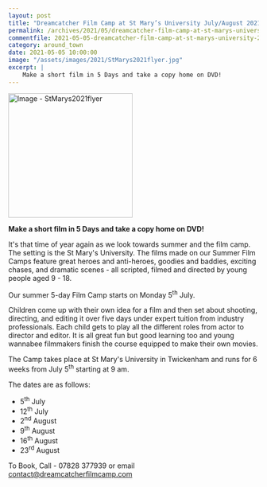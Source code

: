 ```yaml
---
layout: post
title: "Dreamcatcher Film Camp at St Mary’s University July/August 2021"
permalink: /archives/2021/05/dreamcatcher-film-camp-at-st-marys-university-2021.html
commentfile: 2021-05-05-dreamcatcher-film-camp-at-st-marys-university-2021
category: around_town
date: 2021-05-05 10:00:00
image: "/assets/images/2021/StMarys2021flyer.jpg"
excerpt: |
    Make a short film in 5 Days and take a copy home on DVD!
---
```

<a href="/assets/images/2021/StMarys2021flyer.jpg" title="Click for a larger image"><img src="/assets/images/2021/StMarys2021flyer-thumb.jpg" width="250" alt="Image - StMarys2021flyer"  class="photo right"/></a>

**Make a short film in 5 Days and take a copy home on DVD!**

It's that time of year again as we look towards summer and the film camp. The setting is the St Mary's University. The films made on our Summer Film Camps feature great heroes and anti-heroes, goodies and baddies, exciting chases, and dramatic scenes - all scripted, filmed and directed by young people aged 9 - 18.

Our summer 5-day Film Camp starts on Monday 5<sup>th</sup> July.

Children come up with their own idea for a film and then set about shooting, directing, and editing it over five days under expert tuition from industry professionals. Each child gets to play all the different roles from actor to director and editor. It is all great fun but good learning too and young wannabee filmmakers finish the course equipped to make their own movies.

The Camp takes place at St Mary's University in Twickenham and runs for 6 weeks from July 5<sup>th</sup>  starting at 9 am.

The dates are as follows:

- 5<sup>th</sup> July
- 12<sup>th</sup> July
- 2<sup>nd</sup> August
- 9<sup>th</sup> August
- 16<sup>th</sup> August
- 23<sup>rd</sup> August

To Book, Call - 07828 377939 or email  [contact@dreamcatcherfilmcamp.com](mailto:contact@dreamcatcherfilmcamp.com)
